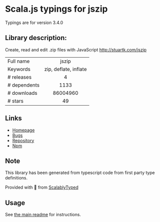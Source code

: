 
# Scala.js typings for jszip

Typings are for version 3.4.0

## Library description:
Create, read and edit .zip files with JavaScript http://stuartk.com/jszip

|                    |                 |
| ------------------ | :-------------: |
| Full name          | jszip |
| Keywords           | zip, deflate, inflate |
| # releases         | 4 |
| # dependents       | 1133 |
| # downloads        | 86004960 |
| # stars            | 49 |

## Links
- [Homepage](https://github.com/Stuk/jszip#readme)
- [Bugs](https://github.com/Stuk/jszip/issues)
- [Repository](https://github.com/Stuk/jszip)
- [Npm](https://www.npmjs.com/package/jszip)
    


## Note
This library has been generated from typescript code from first party type definitions.

Provided with :purple_heart: from [ScalablyTyped](https://github.com/oyvindberg/ScalablyTyped)

## Usage
See [the main readme](../../readme.md) for instructions.



